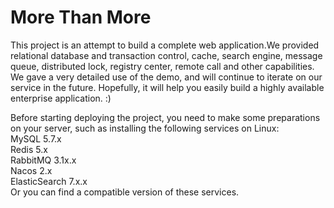 # More Than More
This project is an attempt to build a complete web application.We provided relational database and transaction control, cache, search engine, message queue, distributed lock, registry center, remote call and other capabilities.
We gave a very detailed use of the demo, and will continue to iterate on our service in the future.
Hopefully, it will help you easily build a highly available enterprise application. :)
  

  
Before starting deploying the project, you need to make some preparations on your server, such as installing the following services on Linux:  
MySQL 5.7.x   
Redis 5.x   
RabbitMQ 3.1x.x   
Nacos 2.x   
ElasticSearch 7.x.x   
Or you can find a compatible version of these services.
